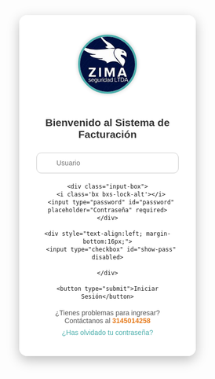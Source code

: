 <!DOCTYPE html>
<html lang="es">
<head>
<meta charset="UTF-8">
<meta name="viewport" content="width=device-width, initial-scale=1.0">
<title>Login Sistema POS</title>

<!-- Google Fonts & Boxicons -->
<link href="https://fonts.googleapis.com/css2?family=Poppins:wght@400;600&display=swap" rel="stylesheet">
<link href="https://unpkg.com/boxicons@2.1.4/css/boxicons.min.css" rel="stylesheet">

<style>
  * {margin:0; padding:0; box-sizing:border-box; font-family: 'Poppins', sans-serif;}

  body, html { height: 100%; }

  body {
    background: url('IMG/Diseño%20sin%20título%20(4).png') no-repeat center center fixed;
    background-size: cover;
    display: flex;
    justify-content: center;
    align-items: center;
  }

  .login-box {
    background-color: rgba(255, 255, 255, 0.95);
    padding: 40px 35px;
    border-radius: 16px;
    width: 360px;
    box-shadow: 0 8px 25px rgba(0,0,0,0.25);
    text-align: center;
    animation: fadeIn 0.8s ease;
  }

  @keyframes fadeIn {
    from {opacity: 0; transform: translateY(-10px);}
    to {opacity: 1; transform: translateY(0);}
  }

  .login-box img {
    width: 120px;
    height: 120px;
    border-radius: 50%;
    object-fit: cover;
    border: 4px solid #4cafac;
    margin-bottom: 15px;
    box-shadow: 0 0 8px rgba(0,0,0,0.2);
  }

  .login-box h2 {
    margin-bottom: 25px;
    font-size: 21px;
    color: #333;
    font-weight: 600;
  }

  .input-box {
    position: relative;
    margin-bottom: 18px;
  }

  .input-box input {
    width: 100%;
    padding: 12px 40px 12px 40px;
    border: 1px solid #ccc;
    border-radius: 10px;
    outline: none;
    font-size: 14px;
  }

  .input-box i {
    position: absolute;
    left: 12px;
    top: 50%;
    transform: translateY(-50%);
    color: #888;
    font-size: 20px;
  }

  .login-box button {
    width: 100%;
    padding: 12px;
    background: linear-gradient(135deg, #4cafac, #3a9b99);
    border: none;
    color: white;
    font-size: 16px;
    font-weight: 600;
    border-radius: 8px;
    cursor: pointer;
    transition: all 0.3s ease;
  }

  .login-box button:hover {
    transform: scale(1.03);
    background: linear-gradient(135deg, #3a9b99, #4cafac);
  }

  .support {
    margin-top: 18px;
    font-size: 14px;
    color: #555;
  }

  .support span {
    color: #e67e22;
    font-weight: bold;
  }

  a {
    display: inline-block;
    margin-top: 8px;
    color: #4cafac;
    text-decoration: none;
    font-size: 14px;
  }

  a:hover {
    text-decoration: underline;
  }

  /* ===== Modal de carga elegante ===== */
  .modal-carga {
    display: none;
    position: fixed;
    inset: 0;
    background: rgba(141, 99, 7, 0.88);
    backdrop-filter: blur(8px);
    justify-content: center;
    align-items: center;
    flex-direction: column;
    z-index: 9999;
  }

  .modal-carga img {
    width: 120px;
    margin-bottom: 25px;
    animation: fadeInLogo 1s ease forwards;
  }

  @keyframes fadeInLogo {
    from {opacity: 0; transform: scale(0.8);}
    to {opacity: 1; transform: scale(1);}
  }

  .loader {
    width: 70px;
    height: 70px;
    border: 6px solid #091b6b;
    border-top: 6px solid #4cafac;
    border-radius: 50%;
    animation: girar 1s linear infinite;
  }

  @keyframes girar {
    to {transform: rotate(360deg);}
  }

  .modal-carga p {
    margin-top: 18px;
    color: #333;
    font-size: 16px;
    font-weight: 600;
    animation: texto 1.5s ease infinite alternate;
  }

  @keyframes texto {
    from {opacity: 0.5;}
    to {opacity: 1;}
  }

</style>
</head>
<body>

<!-- Modal de carga con logo de ZIMA -->
<div class="modal-carga" id="modalCarga">
  <img src="IMG/OIP.jpeg" alt="Logo ZIMA">
  <div class="loader"></div>
  <p>Cargando sistema...</p>
</div>

<div class="login-box">
  <img src="IMG/OIP.jpeg" alt="Perfil Peaje Fragua">
  <h2>Bienvenido al Sistema de Facturación</h2>

  <form onsubmit="return validarLogin(event)">
    <div class="input-box">
      <i class='bx bxs-user'></i>
      <input type="text" id="usuario" placeholder="Usuario" required>
    </div>

    <div class="input-box">
      <i class='bx bxs-lock-alt'></i>
      <input type="password" id="password" placeholder="Contraseña" required>
    </div>

    <div style="text-align:left; margin-bottom:16px;">
      <input type="checkbox" id="show-pass" disabled>
      
    </div>

    <button type="submit">Iniciar Sesión</button>
  </form>

  <div class="support">
    ¿Tienes problemas para ingresar? Contáctanos al <span>3145014258</span>
  </div>
  <a href="#">¿Has olvidado tu contraseña?</a>
</div>

<script>
function validarLogin(event) {
  event.preventDefault();
  const user = document.getElementById('usuario').value.trim();
  const pass = document.getElementById('password').value.trim();

  if (user === "Peaje Fragua" && pass === "Administrador") {
    // Mostrar modal de carga
    const modal = document.getElementById('modalCarga');
    modal.style.display = 'flex';

    // Redirigir después de un breve retraso
    setTimeout(() => {
      window.location.href = "home.html";
    }, 2500);
  } else {
    alert("❌ Credenciales incorrectas. Intente de nuevo.");
  }
}
</script>

</body>
</html>
